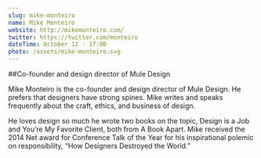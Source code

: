 ```yaml
---
slug: mike-monteiro
name: Mike Monteiro
website: http://mikemonteiro.com/
twitter: https://twitter.com/monteiro
dateTime: October 12 - 17:00
photo: /assets/mike-monteiro.svg
---
```


##Co-founder and design director of Mule Design

Mike Monteiro is the co-founder and design director of Mule Design. He prefers that designers have strong spines. Mike writes and speaks frequently about the craft, ethics, and business of design.

He loves design so much he wrote two books on the topic, Design is a Job and You’re My Favorite Client, both from A Book Apart. Mike received the 2014 Net award for Conference Talk of the Year for his inspirational polemic on responsibility, “How Designers Destroyed the World.”
